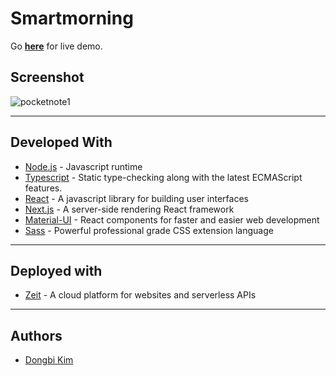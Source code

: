 # Smartmorning

Go **[here](https://smartmorning.now.sh)** for live demo.

Screenshot
---
![pocketnote1](https://user-images.githubusercontent.com/40073162/66276440-5a359700-e850-11e9-9062-6176d02daee2.png)

---

## Developed With

* [Node.js](https://nodejs.org/en/) - Javascript runtime
* [Typescript](www.typescriptlang.org) - Static type-checking along with the latest ECMAScript features.
* [React](https://reactjs.org/) - A javascript library for building user interfaces
* [Next.js](https://nextjs.org) - A server-side rendering React framework
* [Material-UI](https://material-ui.com) - React components for faster and easier web development
* [Sass](https://sass-lang.com) - Powerful professional grade CSS extension language

---

## Deployed with

* [Zeit](https://zeit.co) - A cloud platform for websites and serverless APIs

---

## Authors

* [Dongbi Kim](https://github.com/dbk81587)
